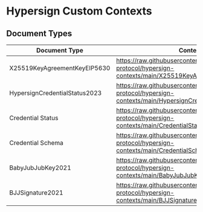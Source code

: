 # Hypersign Custom Contexts

## Document Types

| Document Type | Context URL |
| ---- | ----------- |
| X25519KeyAgreementKeyEIP5630 | https://raw.githubusercontent.com/hypersign-protocol/hypersign-contexts/main/X25519KeyAgreementKeyEIP5630.jsonld |
| HypersignCredentialStatus2023 | https://raw.githubusercontent.com/hypersign-protocol/hypersign-contexts/main/HypersignCredentialStatus2023.jsonld |
| Credential Status | https://raw.githubusercontent.com/hypersign-protocol/hypersign-contexts/main/CredentialStatus.jsonld |
| Credential Schema | https://raw.githubusercontent.com/hypersign-protocol/hypersign-contexts/main/CredentialSchema.jsonld |
| BabyJubJubKey2021 | https://raw.githubusercontent.com/hypersign-protocol/hypersign-contexts/main/BabyJubJubKey2021.jsonld |
|BJJSignature2021 |https://raw.githubusercontent.com/hypersign-protocol/hypersign-contexts/main/BJJSignature2021.jsonld|
